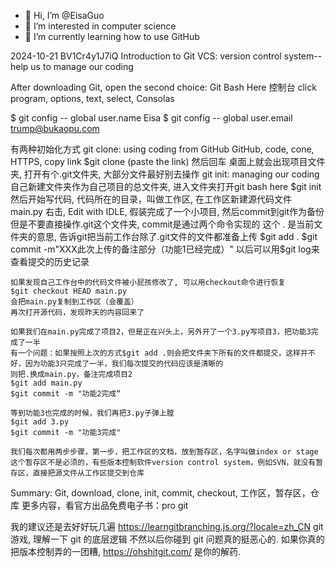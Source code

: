 - 👋 Hi, I’m @EisaGuo
- 👀 I’m interested in computer science
- 🌱 I’m currently learning how to use GitHub

2024-10-21
BV1Cr4y1J7iQ
Introduction to Git
  VCS: version control system--help us to manage our coding
  
  After downloading Git, open the second choice: Git Bash Here 控制台
  click program, options, text, select, Consolas
  
  $ git config -- global user.name Eisa
  $ git config -- global user.email trump@bukaopu.com

  有两种初始化方式
  git clone: using coding from GitHub
    GitHub, code, cone, HTTPS, copy link
    $git clone (paste the link) 然后回车
    桌面上就会出现项目文件夹, 打开有个.git文件夹, 大部分文件最好别去操作
  git init: managing our coding
    自己新建文件夹作为自己项目的总文件夹, 进入文件夹打开git bash here
    $git init
    然后开始写代码, 代码所在的目录，叫做工作区, 在工作区新建源代码文件
    main.py
    右击, Edit with IDLE, 假装完成了一个小项目, 然后commit到git作为备份
    但是不要直接操作.git这个文件夹, commit是通过两个命令实现的
    这个 . 是当前文件夹的意思, 告诉git把当前工作台除了.git文件的文件都准备上传
    $git add .
    $git commit -m"XXX此次上传的备注部分（功能1已经完成）"
    以后可以用$git log来查看提交的历史记录

    如果发现自己工作台中的代码文件被小屁孩修改了, 可以用checkout命令进行恢复
    $git checkout HEAD main.py
    会把main.py复制到工作区（会覆盖）
    再次打开源代码，发现昨天的内容回来了

    如果我们在main.py完成了项目2，但是正在兴头上，另外开了一个3.py写项目3，把功能3完成了一半
    有一个问题：如果按照上次的方式$git add .则会把文件夹下所有的文件都提交，这样并不好，因为功能3只完成了一半，我们每次提交的代码应该是清晰的
    则把.换成main.py，备注完成项目2
    $git add main.py
    $git commit -m "功能2完成“

    等到功能3也完成的时候，我们再把3.py子弹上膛
    $git add 3.py
    $git commit -m "功能3完成"

    我们每次都用两步步骤，第一步，把工作区的文档，放到暂存区，名字叫做index or stage
    这个暂存区不是必须的，有些版本控制软件version control system，例如SVN，就没有暂存区，直接把源文件从工作区提交到仓库

  Summary: Git, download, clone, init, commit, checkout, 工作区，暂存区，仓库
  更多内容，看官方出品免费电子书：pro git
  
  我的建议还是去好好玩几遍 https://learngitbranching.js.org/?locale=zh_CN git 游戏, 理解一下 git 的底层逻辑
  不然以后你碰到 git 问题真的挺恶心的. 如果你真的把版本控制弄的一团糟, https://ohshitgit.com/ 是你的解药.
    
    

